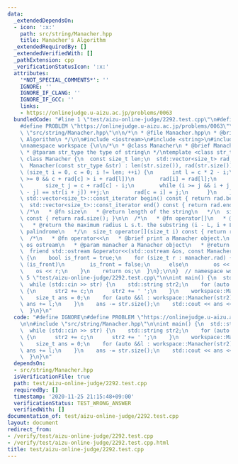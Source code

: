 ```yaml
---
data:
  _extendedDependsOn:
  - icon: ':x:'
    path: src/string/Manacher.hpp
    title: Manacher's Algorithm
  _extendedRequiredBy: []
  _extendedVerifiedWith: []
  _pathExtension: cpp
  _verificationStatusIcon: ':x:'
  attributes:
    '*NOT_SPECIAL_COMMENTS*': ''
    IGNORE: ''
    IGNORE_IF_CLANG: ''
    IGNORE_IF_GCC: ''
    links:
    - https://onlinejudge.u-aizu.ac.jp/problems/0063
  bundledCode: "#line 1 \"test/aizu-online-judge/2292.test.cpp\"\n#define IGNORE\n\
    #define PROBLEM \"https://onlinejudge.u-aizu.ac.jp/problems/0063\"\n\n#line 2\
    \ \"src/string/Manacher.hpp\"\n\n/*\n * @file Manacher.hpp\n * @brief Manacher's\
    \ Algorithm\n */\n\n#include <iostream>\n#include <string>\n#include <vector>\n\
    \nnamespace workspace {\n\n/*\n * @class Manacher\n * @brief Manacher's Algorithm.\n\
    \ * @tparam str_type the type of string\n */\ntemplate <class str_type = std::string>\
    \ class Manacher {\n  const size_t len;\n  std::vector<size_t> rad;\n\n public:\n\
    \  Manacher(const str_type &str) : len(str.size()), rad(str.size()) {\n    for\
    \ (size_t i = 0, c = 0; i != len; ++i) {\n      int l = c * 2 - i;\n      if (l\
    \ >= 0 && c + rad[c] > i + rad[l])\n        rad[i] = rad[l];\n      else {\n \
    \       size_t j = c + rad[c] - i;\n        while (i >= j && i + j != len && str[i\
    \ - j] == str[i + j]) ++j;\n        rad[c = i] = j;\n      }\n    }\n  }\n\n \
    \ std::vector<size_t>::const_iterator begin() const { return rad.begin(); }\n\n\
    \  std::vector<size_t>::const_iterator end() const { return rad.end(); }\n\n \
    \ /*\n   * @fn size\n   * @return length of the string\n   */\n  size_t size()\
    \ const { return rad.size(); }\n\n  /*\n   * @fn operator[]\n   * @param i index\n\
    \   * @return the maximum radius L s.t. the substring (i - L, i + L) is\n   *\
    \ palindrome\n   */\n  size_t operator[](size_t i) const { return rad[i]; }\n\n\
    \  /*\n   * @fn operator<<\n   * @brief print a Manacher object.\n   * @param\
    \ os ostream\n   * @param manacher a Manacher object\n   * @return os\n   */\n\
    \  friend std::ostream &operator<<(std::ostream &os, const Manacher &manacher)\
    \ {\n    bool is_front = true;\n    for (size_t r : manacher.rad) {\n      if\
    \ (is_front)\n        is_front = false;\n      else\n        os << \" \";\n  \
    \    os << r;\n    }\n    return os;\n  }\n};\n\n}  // namespace workspace\n#line\
    \ 5 \"test/aizu-online-judge/2292.test.cpp\"\n\nint main() {\n  std::string str;\n\
    \  while (std::cin >> str) {\n    std::string str2;\n    for (auto &&c : str)\
    \ {\n      str2 += c;\n      str2 += ' ';\n    }\n    workspace::Manacher mnch(str2);\n\
    \    size_t ans = 0;\n    for (auto &&l : workspace::Manacher(str2)) {\n     \
    \ ans += l;\n    }\n    ans -= str.size();\n    std::cout << ans << \"\\n\";\n\
    \  }\n}\n"
  code: "#define IGNORE\n#define PROBLEM \"https://onlinejudge.u-aizu.ac.jp/problems/0063\"\
    \n\n#include \"src/string/Manacher.hpp\"\n\nint main() {\n  std::string str;\n\
    \  while (std::cin >> str) {\n    std::string str2;\n    for (auto &&c : str)\
    \ {\n      str2 += c;\n      str2 += ' ';\n    }\n    workspace::Manacher mnch(str2);\n\
    \    size_t ans = 0;\n    for (auto &&l : workspace::Manacher(str2)) {\n     \
    \ ans += l;\n    }\n    ans -= str.size();\n    std::cout << ans << \"\\n\";\n\
    \  }\n}\n"
  dependsOn:
  - src/string/Manacher.hpp
  isVerificationFile: true
  path: test/aizu-online-judge/2292.test.cpp
  requiredBy: []
  timestamp: '2020-11-25 21:15:48+09:00'
  verificationStatus: TEST_WRONG_ANSWER
  verifiedWith: []
documentation_of: test/aizu-online-judge/2292.test.cpp
layout: document
redirect_from:
- /verify/test/aizu-online-judge/2292.test.cpp
- /verify/test/aizu-online-judge/2292.test.cpp.html
title: test/aizu-online-judge/2292.test.cpp
---
```

